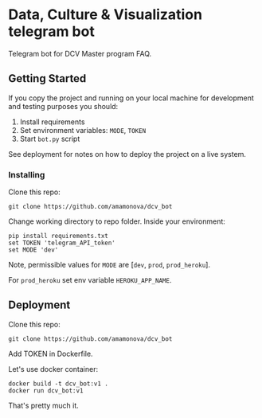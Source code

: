 # Data, Culture & Visualization telegram bot

Telegram bot for DCV Master program FAQ.

## Getting Started

If you copy the project and running on your local machine for development and testing 
purposes you should:
1. Install requirements
2. Set environment variables: `MODE`, `TOKEN`
3. Start `bot.py` script

See deployment for notes on how to deploy the project on a live system.

### Installing
Clone this repo:
```shell script
git clone https://github.com/amamonova/dcv_bot
```
Change working directory to repo folder. 
Inside your environment:
```
pip install requirements.txt
set TOKEN 'telegram_API_token'
set MODE 'dev'
```

Note, permissible values for `MODE` are [`dev`, `prod`, `prod_heroku`]. 

For `prod_heroku` set env variable `HEROKU_APP_NAME`.

## Deployment
Clone this repo:
```shell script
git clone https://github.com/amamonova/dcv_bot
```

Add TOKEN in Dockerfile.

Let's use docker container:
```shell script
docker build -t dcv_bot:v1 .
docker run dcv_bot:v1
```

That's pretty much it. 